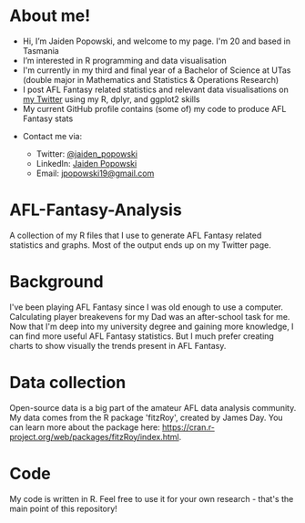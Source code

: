 # About me!
- Hi, I’m Jaiden Popowski, and welcome to my page. I'm 20 and based in Tasmania
- I’m interested in R programming and data visualisation
- I'm currently in my third and final year of a Bachelor of Science at UTas (double major in Mathematics and Statistics & Operations Research)
- I post AFL Fantasy related statistics and relevant data visualisations on <a href="https://twitter.com/jaiden_popowski">my Twitter</a> using my R, dplyr, and ggplot2 skills
- My current GitHub profile contains (some of) my code to produce AFL Fantasy stats

<ul class="roman">
 <li>Contact me via:</li>
 <ul class="square">
  <li>Twitter: <a href="https://twitter.com/jaiden_popowski">@jaiden_popowski</a></li>
  <li>LinkedIn: <a href="https://www.linkedin.com/in/jaiden-popowski-b71003236">Jaiden Popowski</a></li>
  <li>Email: <a href="https://mail.google.com/mail/?view=cm&to=jpopowski19@gmail.com&su=Enquiry from Github">jpopowski19@gmail.com</a></li>
 </ul>
 </li>
</ul>

# AFL-Fantasy-Analysis
A collection of my R files that I use to generate AFL Fantasy related statistics and graphs. Most of the output ends up on my Twitter page.

# Background
I've been playing AFL Fantasy since I was old enough to use a computer. Calculating player breakevens for my Dad was an after-school task for me. Now that I'm deep into my university degree and gaining more knowledge, I can find more useful AFL Fantasy statistics. But I much prefer creating charts to show visually the trends present in AFL Fantasy.

# Data collection
Open-source data is a big part of the amateur AFL data analysis community. My data comes from the R package 'fitzRoy', created by James Day. You can learn more about the package here: https://cran.r-project.org/web/packages/fitzRoy/index.html.

# Code
My code is written in R. Feel free to use it for your own research - that's the main point of this repository!
